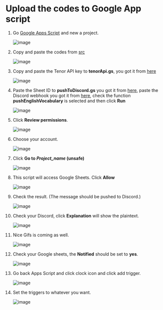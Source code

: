 # Upload the codes to Google App script

1. Go [Google Apps Script](https://script.google.com/u/1/home) and new a project.

   ![image](https://user-images.githubusercontent.com/30837573/198055474-565de3d2-87d0-46d1-9ffa-56b93e58e827.png)

2. Copy and paste the codes from [src](/src/)

   ![image](https://user-images.githubusercontent.com/30837573/198057392-8bcd964e-a48b-42a2-a786-2cc4cce38c28.png)

3. Copy and paste the Tenor API key to **tenorApi.gs**, you got it from [here](/docs/tenor_api_key.md#L7)

   ![image](https://user-images.githubusercontent.com/30837573/198058012-1d91b8e0-686c-4179-a018-d6e671fb5769.png)

4. Paste the Sheet ID to **pushToDiscord.gs** you got it from [here](/docs/google_apps_script.md#L28), paste the Discord webhook you got it from [here](/docs/discord_webhook.md#L9), check the function **pushEnglishVocabulary** is selected and then click **Run**

   ![image](https://user-images.githubusercontent.com/30837573/198058424-2cae7083-8e9f-47c8-89c4-e62245f7ab46.png)

5. Click **Review permissions**.

   ![image](https://user-images.githubusercontent.com/30837573/198056458-cbf2246f-05ee-40c7-bcbf-f3a36c6db512.png)

6. Choose your account.

   ![image](https://user-images.githubusercontent.com/30837573/198056565-b2556a65-1269-4f36-9473-3ef89ed58d0b.png)

7. Click **Go to _Project_name_ (unsafe)**

   ![image](https://user-images.githubusercontent.com/30837573/198056765-2495e723-67ca-4591-b1e5-9bc629f90e0a.png)

8. This script will access Google Sheets. Click **Allow**

   ![image](https://user-images.githubusercontent.com/30837573/198056935-88c6d84a-1654-4cf9-9d50-531efe56a6a7.png)

9. Check the result. (The message should be pushed to Discord.)

   ![image](https://user-images.githubusercontent.com/30837573/198058671-36b23d8a-0fbc-4191-836c-6c2565675be3.png)

10. Check your Discord, click **Explanation** will show the plaintext.

    ![image](https://user-images.githubusercontent.com/30837573/198065405-03a0b476-1b17-4abe-a2bb-8445557181ab.png)

11. Nice Gifs is coming as well.

    ![image](https://user-images.githubusercontent.com/30837573/198059313-019df3c2-b96c-409e-95bd-d03426aa6892.png)

12. Check your Google sheets, the **Notified** should be set to **yes**.

    ![image](https://user-images.githubusercontent.com/30837573/198059696-77a74808-60d4-4ea0-a8d0-3bce8078f889.png)

13. Go back Apps Script and click clock icon and click add trigger.

    ![image](https://user-images.githubusercontent.com/30837573/198059903-dc8a1178-641c-4c8d-be22-e3711c9962ea.png)

14. Set the triggers to whatever you want.

    ![image](https://user-images.githubusercontent.com/30837573/198060091-06591ec9-e4fe-4539-9184-52ef6bd7b254.png)
